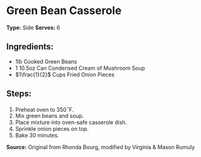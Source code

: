 # Green Bean Casserole

**Type:** Side
**Serves:** 6

## Ingredients:
- 1lb Cooked Green Beans
- 1 10.5oz Can Condensed Cream of Mushroom Soup
- $1\frac{1}{2}$ Cups Fried Onion Pieces

## Steps:
1. Preheat oven to 350$^\circ$F.
2. Mix green beans and soup.
3. Place mixture into oven-safe casserole dish.
4. Sprinkle onion pieces on top.
5. Bake 30 minutes.

**Source:** Original from Rhonda Bourg, modified by Virginia & Mason Rumuly
